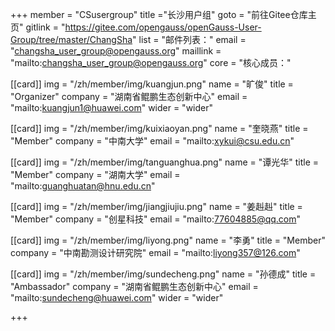 +++
member = "CSusergroup"
title ="长沙用户组"
goto = "前往Gitee仓库主页"
gitlink = "https://gitee.com/opengauss/openGauss-User-Group/tree/master/ChangSha"
list = "邮件列表："
email = "changsha_user_group@opengauss.org"
maillink = "mailto:changsha_user_group@opengauss.org"
core = "核心成员："


[[card]]
img = "/zh/member/img/kuangjun.png"
name = "旷俊"
title = "Organizer"
company = "湖南省鲲鹏生态创新中心"
email = "mailto:kuangjun1@huawei.com"
wider = "wider"

[[card]]
img = "/zh/member/img/kuixiaoyan.png"
name = "奎晓燕"
title = "Member"
company = "中南大学"
email = "mailto:xykui@csu.edu.cn"

[[card]]
img = "/zh/member/img/tanguanghua.png"
name = "谭光华"
title = "Member"
company = "湖南大学"
email = "mailto:guanghuatan@hnu.edu.cn"

[[card]]
img = "/zh/member/img/jiangjiujiu.png"
name = "姜赳赳"
title = "Member"
company = "创星科技"
email = "mailto:77604885@qq.com"

[[card]]
img = "/zh/member/img/liyong.png"
name = "李勇"
title = "Member"
company = "中南勘测设计研究院"
email = "mailto:liyong357@126.com"

[[card]]
img = "/zh/member/img/sundecheng.png"
name = "孙德成"
title = "Ambassador"
company = "湖南省鲲鹏生态创新中心"
email = "mailto:sundecheng@huawei.com"
wider = "wider"


+++